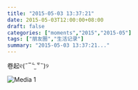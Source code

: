 ```yaml
---
title: "2015-05-03 13:37:21"
date: 2015-05-03T12:00:00+08:00
draft: false
categories: ["moments","2015","2015-05"]
tags: ["朋友圈","生活记录"]
summary: "2015-05-03 13:37:21..."
---
```


卷起୧(˶‾᷄ ⁻̫ ‾᷅˵)୨

![Media 1](/Moments/photos/2015-05-03/201505031337210.jpg)

